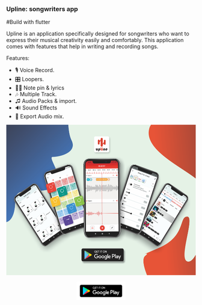 ### Upline: songwriters app
#Build with flutter
<p>
   Upline is an application specifically designed for songwriters who want to express their musical creativity easily and comfortably. This application comes with features that help in writing and recording songs.
</p>

Features:
   - 🎙️  Voice Record.
   - 🎛️  Loopers.
   - ✍🏻  Note pin & lyrics
   - 🎶  Multiple Track.
   -  ♫  Audio Packs & import.
   - 🔊  Sound Effects
   - 📁  Export Audio mix.
<a href='https://play.google.com/store/apps/details?id=com.mamena.upline'>
<p align="center">
<img src="/upline.png" height="400px">
</p>
</a>
<a href='https://play.google.com/store/apps/details?id=com.mamena.upline'>
   <p align="center">
   <img src="/playstore.png" height="50px">
   </p>
</a>


<!--
**Mamena2020/Mamena2020** is a ✨ _special_ ✨ repository because its `README.md` (this file) appears on your GitHub profile.

Here are some ideas to get you started:

- 🔭 I’m currently working on ...
- 🌱 I’m currently learning ...
- 👯 I’m looking to collaborate on ...
- 🤔 I’m looking for help with ...
- 💬 Ask me about ...
- 📫 How to reach me: ...
- 😄 Pronouns: ...
- ⚡ Fun fact: ...
-->
